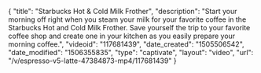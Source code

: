 {
    "title": "Starbucks Hot & Cold Milk Frother",
    "description": "Start your morning off right when you steam your milk for your favorite coffee in the Starbucks Hot and Cold Milk Frother. Save yourself the trip to your favorite coffee shop and create one in your kitchen as you easily prepare your morning coffee.",
    "videoid": "117681439",
    "date_created": "1505506542",
    "date_modified": "1506355835",
    "type": "captivate",
    "layout": "video",
    "url": "\/v\/espresso-v5-latte-47384873-mp4\/117681439"
}